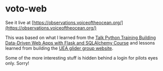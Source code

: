 # voto-web

See it live at [https://observations.voiceoftheocean.org/](https://observations.voiceoftheocean.org/)


This was based on what I learned from the [Talk Python Training Building Data-Driven Web Apps with Flask and SQLAlchemy Course](https://training.talkpython.fm/courses/explore_flask/building-data-driven-web-applications-in-python-with-flask-sqlalchemy-and-bootstrap) and lessons learned from building the [UEA glider group website](https://github.com/ueaglider/ueaglider-web).

Some of the more interesting stuff is hidden behind a login for pilots eyes only. Sorry!
